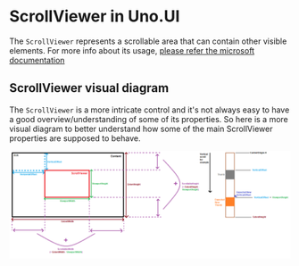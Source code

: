 # ScrollViewer in Uno.UI

The `ScrollViewer` represents a scrollable area that can contain other visible elements. For more info about its usage, 
[please refer the microsoft documentation](https://docs.microsoft.com/en-us/windows/winui/api/microsoft.ui.xaml.controls.scrollviewer?view=winui-3.0)

## ScrollViewer visual diagram

The `ScrollViewer` is a more intricate control and it's not always easy to have a good overview/understanding of some of its properties. 
So here is a more visual diagram to better understand how some of the main ScrollViewer properties are supposed to behave.

![](assets/scrollviewer/scrollviewer-diagram.png)

